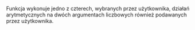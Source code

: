 Funkcja wykonuje jedno z czterech, wybranych przez użytkownika, działań arytmetycznych na dwóch argumentach liczbowych również podawanych przez użytkownika.
